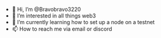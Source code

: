 - 👋 Hi, I’m @Bravobravo3220
- 👀 I’m interested in all things web3
- 🌱 I’m currently learning how to set up a node on a testnet
- 📫 How to reach me via email or discord

<!---
Bravobravo3220/Bravobravo3220 is a ✨ special ✨ repository because its `README.md` (this file) appears on your GitHub profile.
You can click the Preview link to take a look at your changes.
--->
